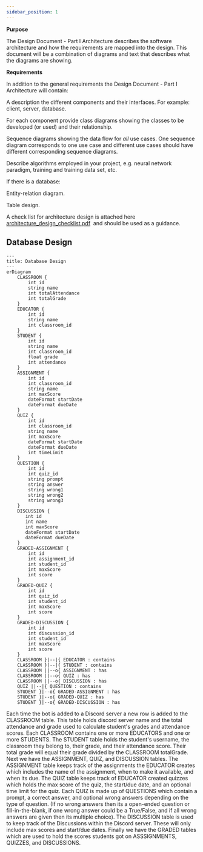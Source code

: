 ```yaml
---
sidebar_position: 1
---
```


**Purpose**

The Design Document - Part I Architecture describes the software architecture and how the requirements are mapped into the design. This document will be a combination of diagrams and text that describes what the diagrams are showing.

**Requirements**

In addition to the general requirements the Design Document - Part I Architecture will contain:

A description the different components and their interfaces. For example: client, server, database.

For each component provide class diagrams showing the classes to be developed (or used) and their relationship.

Sequence diagrams showing the data flow for _all_ use cases. One sequence diagram corresponds to one use case and different use cases should have different corresponding sequence diagrams.

Describe algorithms employed in your project, e.g. neural network paradigm, training and training data set, etc.

If there is a database:

Entity-relation diagram.

Table design.

A check list for architecture design is attached here [architecture\_design\_checklist.pdf](https://templeu.instructure.com/courses/106563/files/16928870/download?wrap=1 "architecture_design_checklist.pdf")  and should be used as a guidance.

## Database Design

```mermaid
---
title: Database Design
---
erDiagram
    CLASSROOM {
        int id
        string name
        int totalAttendance
        int totalGrade
    }
    EDUCATOR {
        int id
        string name
        int classroom_id
    }
    STUDENT {
        int id
        string name
        int classroom_id
        float grade
        int attendance
    }
    ASSIGNMENT {
        int id
        int classroom_id
        string name
        int maxScore
        dateFormat startDate
        dateFormat dueDate
    }
    QUIZ {
        int id
        int classroom_id
        string name
        int maxScore
        dateFormat startDate
        dateFormat dueDate
        int timeLimit
    }
    QUESTION {
        int id
        int quiz_id
        string prompt
        string answer
        string wrong1
        string wrong2
        string wrong3
    }
    DISCUSSION {
       int id
       int name
       int maxScore
       dateFormat startDate
       dateFormat dueDate 
    }
    GRADED-ASSIGNMENT {
        int id
        int assignment_id
        int student_id
        int maxScore
        int score
    }
    GRADED-QUIZ {
        int id
        int quiz_id
        int student_id
        int maxScore
        int score
    }
    GRADED-DISCUSSION {
        int id
        int discussion_id
        int student_id
        int maxScore
        int score
    }
    CLASSROOM }|--|{ EDUCATOR : contains
    CLASSROOM }|--|{ STUDENT : contains
    CLASSROOM ||--o{ ASSIGNMENT : has
    CLASSROOM ||--o{ QUIZ : has
    CLASSROOM ||--o{ DISCUSSION : has
    QUIZ ||--|{ QUESTION : contains
    STUDENT }|--o{ GRADED-ASSIGNMENT : has
    STUDENT }|--o{ GRADED-QUIZ : has
    STUDENT }|--o{ GRADED-DISCUSSION : has   
```
Each time the bot is added to a Discord server a new row is added to the CLASSROOM table. This table holds discord server name and the total attendance and grade used to calculate student's grades and attendance scores. Each CLASSROOM contains one or more EDUCATORS and one or more STUDENTS. The STUDENT table holds the student's username, the classroom they belong to, their grade, and their attendance score. Their total grade will equal their grade divided by the CLASSROOM totalGrade. Next we have the ASSIGNMENT, QUIZ, and DISCUSSION tables. The ASSIGNMENT table keeps track of the assignments the EDUCATOR creates which includes the name of the assignment, when to make it available, and when its due. The QUIZ table keeps track of EDUCATOR created quizzes which holds the max score of the quiz, the start/due date, and an optional time limit for the quiz. Each QUIZ is made up of QUESTIONS which contain a prompt, a correct answer, and optional wrong answers depending on the type of question. (If no wrong answers then its a open-ended question or fill-in-the-blank, if one wrong answer could be a True/False, and if all wrong answers are given then its multiple choice). The DISCUSSION table is used to keep track of the Discussions within the Discord server. These will only include max scores and start/due dates. Finally we have the GRADED tables which are used to hold the scores students got on ASSSIGNMENTS, QUIZZES, and DISCUSSIONS. 
